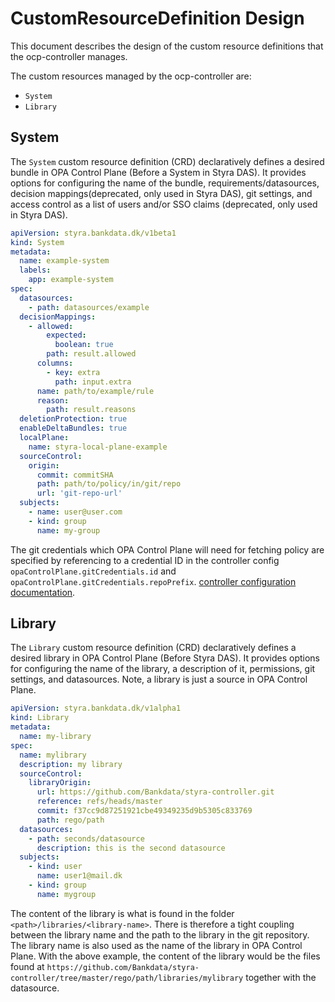 # CustomResourceDefinition Design

This document describes the design of the custom resource definitions that the
ocp-controller manages.

The custom resources managed by the ocp-controller are:

* `System`
* `Library`

## System  

The `System` custom resource definition (CRD) declaratively defines a desired
bundle in OPA Control Plane (Before a System in Styra DAS). It provides options for configuring the name of the bundle, requirements/datasources, decision mappings(deprecated, only used in Styra DAS), git settings, and access control as a list of users and/or SSO claims (deprecated, only used in Styra DAS).

```yaml
apiVersion: styra.bankdata.dk/v1beta1
kind: System
metadata:
  name: example-system
  labels:
    app: example-system
spec:
  datasources:
    - path: datasources/example
  decisionMappings:
    - allowed:
        expected:
          boolean: true
        path: result.allowed
      columns:
        - key: extra
          path: input.extra
      name: path/to/example/rule
      reason:
        path: result.reasons
  deletionProtection: true
  enableDeltaBundles: true
  localPlane:
    name: styra-local-plane-example
  sourceControl:
    origin:
      commit: commitSHA
      path: path/to/policy/in/git/repo
      url: 'git-repo-url'
  subjects:
    - name: user@user.com
    - kind: group
      name: my-group
```

The git credentials which OPA Control Plane will need for fetching policy are specified
by referencing to a credential ID in the controller config `opaControlPlane.gitCredentials.id` and `opaControlPlane.gitCredentials.repoPrefix`.
[controller configuration documentation](configuration.md#default-git-credentials).

## Library

The `Library` custom resource definition (CRD) declaratively defines a desired library in OPA Control Plane (Before Styra DAS). It provides options for configuring the name of the library, a description of it, permissions, git settings, and datasources. Note, a library is just a source in OPA Control Plane.

```yaml
apiVersion: styra.bankdata.dk/v1alpha1
kind: Library
metadata:
  name: my-library
spec:
  name: mylibrary
  description: my library
  sourceControl:
    libraryOrigin:
      url: https://github.com/Bankdata/styra-controller.git
      reference: refs/heads/master
      commit: f37cc9d87251921cbe49349235d9b5305c833769
      path: rego/path
  datasources:
    - path: seconds/datasource
      description: this is the second datasource 
  subjects:
    - kind: user
      name: user1@mail.dk
    - kind: group
      name: mygroup
```

The content of the library is what is found in the folder `<path>/libraries/<library-name>`. 
There is therefore a tight coupling between the library name and the path to the library in the git repository. The library name is also used as the name of the library in OPA Control Plane.
With the above example, the content of the library would be the files found at 
`https://github.com/Bankdata/styra-controller/tree/master/rego/path/libraries/mylibrary` together with the datasource.